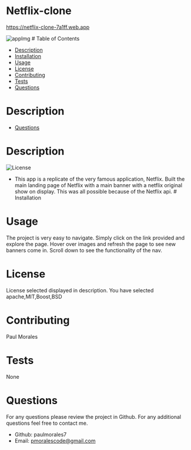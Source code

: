 # Netflix-clone
https://netflix-clone-7a1ff.web.app

<img src='C:\Users\PAULG\Projects\Netflix-clone\netflix-app\netflixclone.png' alt='appImg' />
  # Table of Contents
  
  - [Description](#Description)
  - [Installation](#Installation)
  - [Usage](#Usage)
  - [License](#License)
  - [Contributing](#Contributing)
  - [Tests](#Tests)
  - [Questions](#Questions)

  # Description
  - [Questions](#Questions)

  # Description
  ![License](https://img.shields.io/badge/License-apache,MIT,Boost,BSD-blue.svg "License Badge")
   - This app is a replicate of the very famous application, Netflix. Built the main landing page of Netflix 
with a main banner with a netflix original show on display. This was all possible because of the Netflix api.  # Installation
  # Usage
  The project is very easy to navigate. Simply click on the link provided and explore the page. Hover over images and refresh the page to see new banners come in. Scroll down to see the functionality of the nav. 
  # License
  License selected displayed in description. You have selected
  apache,MIT,Boost,BSD
  # Contributing
  Paul Morales
  # Tests
  None
  # Questions
  For any questions please review the project in Github. For any additional questions feel free to contact me.
  - Github: paulmorales7
  - Email: pmoralescode@gmail.com


